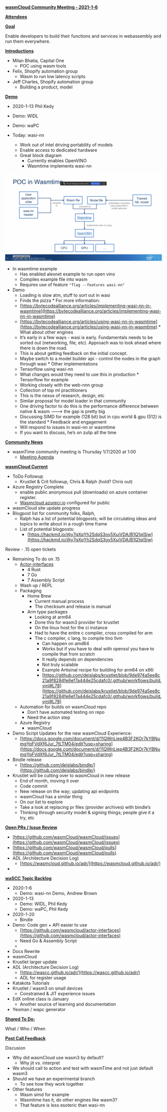 **<span style="text-decoration:underline;">wasmCloud Community Meeting - 2021-1-6</span>**

**<span style="text-decoration:underline;">Attendees</span>**

**<span style="text-decoration:underline;">Goal</span>**

Enable developers to build their functions and services in webassembly and run them everywhere.

**<span style="text-decoration:underline;">Introductions</span>**



*   Milan Bhatia, Capital One
    *   POC using wasm tools
*   Felix, Shopify automation group
    *   Wasm to run low latency scripts
*   Jeff Charles, Shopify automation group
    *   Building a product, model

**<span style="text-decoration:underline;">Demo</span>**



*    2020-1-13 Phil Kedy
  *   Demo: WIDL
  *   Demo: waPC
    
*   Today: wasi-nn
    *   Work out of intel driving portability of models
    *   Enable access to dedicated hardware
    *   Great block diagram
        *   Currently enables OpenVINO
        *   Wasmtime implements wasi-nn

![alt_text](images/2021-1-6-wasi-nn.png "wasi-nn background")

 
 *   In wasmtime example
        *   Has enabled alexnet example to run open vino
        *   Compiles example file into wasm
        *   Requires use of feature `"flag --features wasi-nn"`
  *   Demo
        *   Loading is slow atm, stuff to sort out in wasi
        *   Finds the pizza
    *   For more information:
        *   [https://bytecodealliance.org/articles/implementing-wasi-nn-in-wasmtime](https://bytecodealliance.org/articles/implementing-wasi-nn-in-wasmtime)
        *   [https://bytecodealliance.org/articles/using-wasi-nn-in-wasmtime](https://bytecodealliance.org/articles/using-wasi-nn-in-wasmtime)
    *   What about other engines
        *   It’s early in a few ways - wasi is early.  Fundamentals needs to be sorted out (networking, file, etc).  Approach was to look ahead where there is down the road.
        *   This is about getting feedback on the initial concept.
        *   Maybe switch to a model builder api - control the nodes in the graph through wasi
    *   Other implementations
        *   Tensorflow using wasi-nn
        *   What changes would they need to use this in production
    *   Tensorflow for example
        *   Working closely with the web-nnn group
        *   Collection of top ml practitioners
        *   This is the nexus of research, design, etc
        *   Similar proposal for model loader in that community
        *   One driving factor to do this is the performance difference between native & wasm ---> the gap is pretty big
        *   Discussing SIMD for example (128 bit) but in cpu world & gpu (512) is the standard
    *   Feedback and engagement
        *   Will respond to issues in wasi-nn or wasmtime
        *   If you want to discuss, he’s on zulip all the time


**<span style="text-decoration:underline;">Community News</span>**


*   wasmTime community meeting is Thursday 1/7/2020 at 1:00
    *   [Meeting Agenda](https://docs.google.com/document/d/1ZtxZNWbTNIhDdIXt27NQdwuc6D5O288l5HZKc_wC0FQ/edit#)

**<span style="text-decoration:underline;">wasmCloud Current</span>**



*   ToDo Followup
    *   Krustlet & Crit followup, Chris & Ralph (hold? Chris out)
*   Azure Registry Complete
    *   enable public anonymous pull (downloads) on azure container register.
    *   [Wasmcloud.azurecr.io](http://wasmcloud.azurecr.io/) configured for public
*   wasmCloud site update progress
*   Blogpost list for community folks, Ralph, 
    *   Ralph has a list of potential blogposts; will be circulating ideas and topics to write about in a rough time frame
    *   List of potential blogposts:
        *   [https://hackmd.io/@y7qXqYh2SdqS3oy5XujVDA/B1Q1qISjw](https://hackmd.io/@y7qXqYh2SdqS3oy5XujVDA/B1Q1qISjw)

Review - .15 open tickets



*   Remaining To do on .15
    *   [Actor-interfaces](https://github.com/wasmCloud/actor-interfaces/issues)
        *   4 Rust
        *   7 Go
        *   7 Assembly Script
    *   Wash up / REPL
    *   Packaging
        *   Home Brew
            *   Current manual process
            *   The checksum and release is manual
        *   Arm type packages
            *   Looking at arm64
            *   Done this for wasm3 provider for krustlet
            *   On the linux host for the ci instance
            *   Had to have the entire c compiler, cross compiled for arm
            *   The c compiler, c lang, to compile tino llvm
                *   Can happen on amd64
                *   Works but if you have to deal with openssl you have to compile that from scratch
                *   It really depends on dependencies
                *   Not truly scalable
                *   Example Artisinal recipe for building for arm64 on x86:
                *   [https://github.com/deislabs/krustlet/blob/9de974a5ee8c21a9f8284fe6ef7a444e25cdafc0/.github/workflows/build.yml#L78](https://github.com/deislabs/krustlet/blob/9de974a5ee8c21a9f8284fe6ef7a444e25cdafc0/.github/workflows/build.yml#L78)
    *   Automation for builds on wasmCloud repo
        *   Don’t have automated testing on repo
        *   Need the action step
    *   Azure Registry
        *   wasmCloud
*   Demo Script Updates for the new wasmCloud Experience:
    *   [https://docs.google.com/document/d/11QWnLiep4B3F2KOr7kYBNumgYqFVdXf6Jur_7tLTM04/edit?usp=sharing](https://docs.google.com/document/d/11QWnLiep4B3F2KOr7kYBNumgYqFVdXf6Jur_7tLTM04/edit?usp=sharing)
*   Bindle release
    *   [https://github.com/deislabs/bindle/](https://github.com/deislabs/bindle/)
*   Krustlet will be cutting over to wasmCloud in new release
    *   End of month, moving it over
    *   Code commit
    *   New release on the way; updating api endpoints
    *   wasmCloud has a similar thing
    *   On our list to explore
    *   Take a look at replacing pr files (provider archives) with bindle’s
    *   Thinking through security model & signing things; people give it a try, etc

**<span style="text-decoration:underline;">Open PRs / Issue Review</span>**



*   [https://github.com/wasmCloud/wasmCloud/issues](https://github.com/wasmCloud/wasmCloud/issues)
*   [https://github.com/wasmCloud/wasmCloud/pulls](https://github.com/wasmCloud/wasmCloud/pulls)
*   ADL (Architecture Decision Log)
    *   [https://wasmcloud.github.io/adr/](https://wasmcloud.github.io/adr/)
*   

**<span style="text-decoration:underline;">waSCC Topic Backlog</span>**



*   2020-1-6
    *   Demo: wasi-nn Demo, Andrew Brown
*   2020-1-13
    *   Demo: WIDL, Phil Kedy
    *   Demo: waPC, Phil Kedy
*   2020-1-20
    *   Bindle
*   Demo: Code gen + API easier to use
    *   [https://github.com/wasmcloud/actor-interfaces](https://github.com/wasmcloud/actor-interfaces)
    *   Need Go & Assembly Script
    *   
*   Docs Rewrite
*   wasmCloud
*   Krustlet larger update
*   ADL (Architecture Decision Log)
    *   [https://wascc.github.io/adr/](https://wascc.github.io/adr/)
    *   ADL for register usage
*   Katakota Tutorials
*   Krustlet / wasm3 on small devices
    *   Constrained & JIT experience issues
*   EdX online class is January
    *   Another source of learning and documentation 
*   Yeoman / wapc generator

**<span style="text-decoration:underline;">Shared To Do:</span>**

What / Who / When



**<span style="text-decoration:underline;">Post Call Feedback</span>**

Discusion



*   Why did wasmCloud use wasm3 by default?
    *   Why jit vs. interpret
*   We should call to action and test with wasmTime and not just default wasm3
*   Should we have an experimental branch
    *   To see how they work together
*   Other features
    *   Wasm simd for example
    *   Wasmtime has it, do other engines like wasm3?
    *   That feature is less esoteric than wasi-nn
